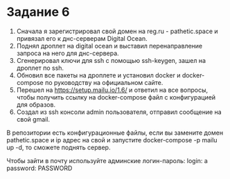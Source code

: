 # Задание 6

1. Сначала я зарегистрировал свой домен на reg.ru - pathetic.space и привязал его к днс-серверам Digital Ocean.
2. Поднял дроплет на digital ocean и выставил перенаправление запроса на него для днс-сервера. 
3. Сгенерировал ключи для ssh c помощью ssh-keygen, зашел на дроплет по ssh.
4. Обновил все пакеты на дроплете и установил docker и docker-compose по руководству на официальном сайте.
5. Перешел на https://setup.mailu.io/1.6/ и ответил на все вопросы, чтобы получить ссылку на docker-compose файл с конфигурацией для образов. 
6. Создал из ssh консоли admin пользователя, отправил сообщение на свой gmail.

В репозитории есть конфигурационные файлы, если вы замените домен pathetic.space и ip адрес на свой и запустите docker-compose -p mailu up -d, то сможете поднять сервер.

Чтобы зайти в почту используйте админские логин-пароль: 
login: a
password: PASSWORD
